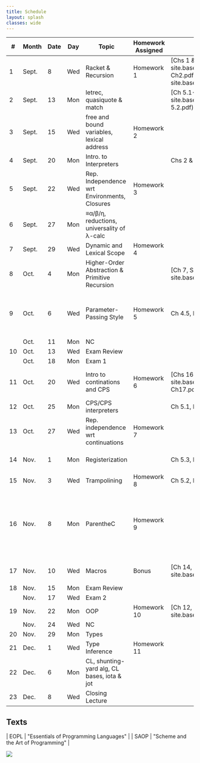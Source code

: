 ```yaml
---
title: Schedule 
layout: splash
classes: wide
---
```


| #  | Month | Date | Day | Topic                                          | Homework Assigned | Optional Texts                                                                                                                 | Optional Notes                                                                                                                                                                                                                        |
|----|-------|------|-----|------------------------------------------------|-------------------|--------------------------------------------------------------------------------------------------------------------------------|---------------------------------------------------------------------------------------------------------------------------------------------------------------------------------------------------------------------------------------|
| 1  | Sept. | 8    | Wed | Racket & Recursion                             | Homework 1        | [Chs 1 & 2, SAOP]({{ site.baseurl}}/assets/docs/SAOP%20Ch1-Ch2.pdf) [Ch 4, SAOP]({{ site.baseurl}}/assets/docs/SAOP%20Ch4.pdf) |                                                                                                                                                                                                                                       |
| 2  | Sept. | 13   | Mon | letrec, quasiquote & match                     |                   | [Ch 5.1-5.2, SAOP]({{ site.baseurl}}/assets/docs/SAOP%20Ch5.1-5.2.pdf)                                                         |                                                                                                                                                                                                                                       |
| 3  | Sept. | 15   | Wed | free and bound variables, lexical address      | Homework 2        |                                                                                                                                | [Wand's notes](http://www.ccs.neu.edu/course/cs7400/lectures/lecture04.pdf) (Sections 4.1-4.2)                                                                                                                                        |
| 4  | Sept. | 20   | Mon | Intro. to Interpreters                         |                   | Chs 2 & 3, EOPL                                                                                                                |                                                                                                                                                                                                                                       |
| 5  | Sept. | 22   | Wed | Rep. Independence wrt Environments, Closures   | Homework 3        |                                                                                                                                | [in-class RI Notes]({{ site.baseurl }}/assets/docs/Representation-Independence.pdf) [RI Interpreter](http://www.cs.indiana.edu/usr/local/www/classes/c311/a3/ri_interpreter.pdf)                                                      |
| 6  | Sept. | 27   | Mon | ≡α/β/η, reductions, universality of λ-calc     |                   |                                                                                                                                 | [TAPL 5.2]({{ site.baseurl }}/assets/docs/TAPL-5.2.pdf)                                                                                                                                                                               |
| 7  | Sept. | 29   | Wed | Dynamic and Lexical Scope                      | Homework 4        |                                                                                                                                | [Wand's notes](http://www.ccs.neu.edu/course/cs7400/lectures/lecture04.pdf) (Revisit section 4.1)                                                                                                                                     |
| 8  | Oct.  | 4    | Mon | Higher-Order Abstraction & Primitive Recursion |                   | [Ch 7, SAOP]({{ site.baseurl}}/assets/docs/SAOP%20Ch7.pdf)                                                                     | [ack.rkt]({{ site.baseurl}}/assets/code/ack.rkt) , [ack-etc.rkt]({{ site.baseurl}}/assets/code/ack-etc.rkt)                                                                                                                           |
| 9  | Oct.  | 6    | Wed | Parameter-Passing Style                        | Homework 5        | Ch 4.5, EOPL                                                                                                                   | [call-by notes]({{ site.baseurl }}/assets/docs/call-by.pdf) [in-class REPL]({{ site.baseurl }}/assets/docs/call-by-REPL.pdf) [in-class notes]({{ site.baseurl }}/assets/docs/Parameter-passing_conventions.pdf)                       |
|    | Oct.  | 11   | Mon | NC                                             |                   |                                                                                                                                |                                                                                                                                                                                                                                       |
| 10 | Oct.  | 13   | Wed | Exam Review                                    |                   |                                                                                                                                |                                                                                                                                                                                                                                       |
|    | Oct.  | 18   | Mon | Exam 1                                         |                   |                                                                                                                                |                                                                                                                                                                                                                                       |
| 11 | Oct.  | 20   | Wed | Intro to continations and CPS                  | Homework 6        | [Chs 16 & 17, SAOP]({{ site.baseurl}}/assets/docs/SAOP%20Ch16-Ch17.pdf), Ch 6.1-6.3 EOPL, 4.2                                  | [cps notes]({{ site.baseurl }}/assets/docs/cps-notes.rkt) , [cps lecture]({{ site.baseurl }}/assets/docs/cpslecture.rkt)                                                                                                              |
| 12 | Oct.  | 25   | Mon | CPS/CPS interpreters                           |                   | Ch 5.1, EOPL                                                                                                                   |                                                                                                                                                                                                                                       |
| 13 | Oct.  | 27   | Wed | Rep. independence wrt continuations            | Homework 7        |                                                                                                                                | [ri-k]({{ site.baseurl }}/assets/docs/ri-k.txt), [how to ri k]({{ site.baseurl }}/assets/docs/ri-k-method.ss)                                                                                                                         |
| 14 | Nov.  | 1    | Mon | Registerization                                |                   | Ch 5.3, EOPL                                                                                                                   | [registerization notes]({{ site.baseurl }}/assets/docs/new-registerization-notes.txt)                                                                                                                                                 |
| 15 | Nov.  | 3    | Wed | Trampolining                                   | Homework 8        | Ch 5.2, EOPL                                                                                                                   | [reg and tramp]({{ site.baseurl }}/assets/docs/reg-tramp.pdf)                                                                                                                                                                         |
| 16 | Nov.  | 8    | Mon | ParentheC                                      | Homework 9        |                                                                                                                                | [ParentheC]({{ site.baseurl}}/assets/docs/parenthec.pdf) [pc2c.rkt]({{ site.baseurl}}/assets/code/pc2c.rkt) [parenthec.rkt]({{ site.baseurl}}/assets/code/parenthec.rkt) [xform code]({{ site.baseurl}}/assets/code/fib-xform.tar.gz) |
| 17 | Nov.  | 10   | Wed | Macros                                         | Bonus             | [Ch 14, SAOP]({{ site.baseurl}}/assets/docs/SAOP%20Ch14.pdf)                                                                   | [Syntax-rules for the Merely Eccentric](http://www.phyast.pitt.edu/~micheles/syntax-rules.pdf) [class-macros]({{ site.baseurl }}/assets/code/class-macros.rkt)                                                                        |
| 18 | Nov.  | 15   | Mon | Exam Review                                    |                   |                                                                                                                                |                                                                                                                                                                                                                                       |
|    | Nov.  | 17   | Wed | Exam 2                                         |                   |                                                                                                                                |                                                                                                                                                                                                                                       |
| 19 | Nov.  | 22   | Mon | OOP                                            | Homework 10       | [Ch 12, SAOP]({{ site.baseurl}}/assets/docs/SAOP%20Ch12.pdf)                                                                   |                                                                                                                                                                                                                                       |
|    | Nov.  | 24   | Wed | NC                                             |                   |                                                                                                                                |                                                                                                                                                                                                                                       |
| 20 | Nov.  | 29   | Mon | Types                                          |                   |                                                                                                                                |                                                                                                                                                                                                                                       |
| 21 | Dec.  | 1    | Wed | Type Inference                                 | Homework 11       |                                                                                                                                |                                                                                                                                                                                                                                       |
| 22 | Dec.  | 6    | Mon | CL, shunting-yard alg, CL bases, iota & jot    |                   |                                                                                                                                | [Systematic construction of a one-point basis](https://link.springer.com/article/10.1007%2FBF03180572) [Iota and Jot](https://web.archive.org/web/20160823182917id_/http://semarch.linguistics.fas.nyu.edu/barker/Iota/)              |
| 23 | Dec.  | 8    | Wed | Closing Lecture                                |                   |                                                                                                                                |                                                                                                                                                                                                                                       |


## Texts

| EOPL | "Essentials of Programming Languages" |
| SAOP | "Scheme and the Art of Programming"   |

<img src="https://imgs.xkcd.com/comics/x.png">

